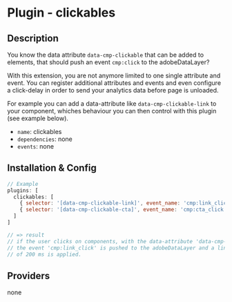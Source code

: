 # Plugin - clickables

## Description
You know the data attribute `data-cmp-clickable` that can be added to elements, that should push an event `cmp:click` to the adobeDataLayer?

With this extension, you are not anymore limited to one single attribute and event. You can register additional attributes and events and even configure a click-delay in order to send your analytics data before page is unloaded.

For example you can add a data-attribute like `data-cmp-clickable-link` to your component, whiches behaviour you can then control with this plugin (see example below).

- `name`: clickables
- `dependencies`: none
- `events`: none

## Installation & Config
```javascript
// Example
plugins: [
  clickables: [
    { selector: '[data-cmp-clickable-link]', event_name: 'cmp:link_click', delay: 200 },
    { selector: '[data-cmp-clickable-cta]', event_name: 'cmp:cta_click', delay: 200 }
  ]
]

// => result
// if the user clicks on components, with the data-attribute 'data-cmp-clickable-link'
// the event 'cmp:link_click' is pushed to the adobeDataLayer and a link execution delay
// of 200 ms is applied.
```

## Providers
none
